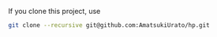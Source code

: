 If you clone this project, use 
```bash
git clone --recursive git@github.com:AmatsukiUrato/hp.git
```
